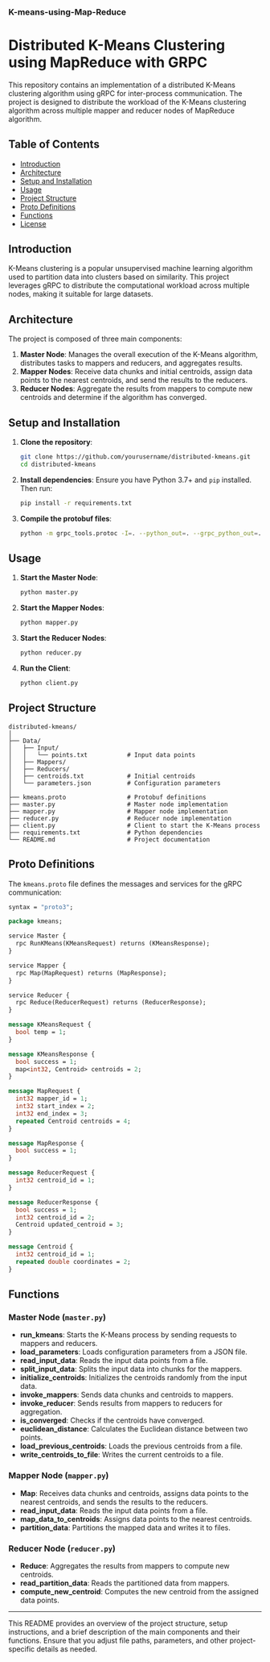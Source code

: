 ### K-means-using-Map-Reduce


# Distributed K-Means Clustering using MapReduce with GRPC

This repository contains an implementation of a distributed K-Means clustering algorithm using gRPC for inter-process communication. The project is designed to distribute the workload of the K-Means clustering algorithm across multiple mapper and reducer nodes of MapReduce algorithm. 

## Table of Contents

- [Introduction](#introduction)
- [Architecture](#architecture)
- [Setup and Installation](#setup-and-installation)
- [Usage](#usage)
- [Project Structure](#project-structure)
- [Proto Definitions](#proto-definitions)
- [Functions](#functions)
- [License](#license)

## Introduction

K-Means clustering is a popular unsupervised machine learning algorithm used to partition data into clusters based on similarity. This project leverages gRPC to distribute the computational workload across multiple nodes, making it suitable for large datasets.

## Architecture

The project is composed of three main components:

1. **Master Node**: Manages the overall execution of the K-Means algorithm, distributes tasks to mappers and reducers, and aggregates results.
2. **Mapper Nodes**: Receive data chunks and initial centroids, assign data points to the nearest centroids, and send the results to the reducers.
3. **Reducer Nodes**: Aggregate the results from mappers to compute new centroids and determine if the algorithm has converged.

## Setup and Installation

1. **Clone the repository**:
   ```bash
   git clone https://github.com/yourusername/distributed-kmeans.git
   cd distributed-kmeans
   ```

2. **Install dependencies**:
   Ensure you have Python 3.7+ and `pip` installed. Then run:
   ```bash
   pip install -r requirements.txt
   ```

3. **Compile the protobuf files**:
   ```bash
   python -m grpc_tools.protoc -I=. --python_out=. --grpc_python_out=. kmeans.proto
   ```

## Usage

1. **Start the Master Node**:
   ```bash
   python master.py
   ```

2. **Start the Mapper Nodes**:
   ```bash
   python mapper.py
   ```

3. **Start the Reducer Nodes**:
   ```bash
   python reducer.py
   ```

4. **Run the Client**:
   ```bash
   python client.py
   ```

## Project Structure

```
distributed-kmeans/
│
├── Data/
│   ├── Input/
│   │   └── points.txt           # Input data points
│   ├── Mappers/
│   ├── Reducers/
│   ├── centroids.txt            # Initial centroids
│   └── parameters.json          # Configuration parameters
│
├── kmeans.proto                 # Protobuf definitions
├── master.py                    # Master node implementation
├── mapper.py                    # Mapper node implementation
├── reducer.py                   # Reducer node implementation
├── client.py                    # Client to start the K-Means process
├── requirements.txt             # Python dependencies
└── README.md                    # Project documentation
```

## Proto Definitions

The `kmeans.proto` file defines the messages and services for the gRPC communication:

```proto
syntax = "proto3";

package kmeans;

service Master {
  rpc RunKMeans(KMeansRequest) returns (KMeansResponse);
}

service Mapper {
  rpc Map(MapRequest) returns (MapResponse);
}

service Reducer {
  rpc Reduce(ReducerRequest) returns (ReducerResponse);
}

message KMeansRequest {
  bool temp = 1;
}

message KMeansResponse {
  bool success = 1;
  map<int32, Centroid> centroids = 2;
}

message MapRequest {
  int32 mapper_id = 1;
  int32 start_index = 2;
  int32 end_index = 3;
  repeated Centroid centroids = 4;
}

message MapResponse {
  bool success = 1;
}

message ReducerRequest {
  int32 centroid_id = 1;
}

message ReducerResponse {
  bool success = 1;
  int32 centroid_id = 2;
  Centroid updated_centroid = 3;
}

message Centroid {
  int32 centroid_id = 1;
  repeated double coordinates = 2;
}
```

## Functions

### Master Node (`master.py`)

- **run_kmeans**: Starts the K-Means process by sending requests to mappers and reducers.
- **load_parameters**: Loads configuration parameters from a JSON file.
- **read_input_data**: Reads the input data points from a file.
- **split_input_data**: Splits the input data into chunks for the mappers.
- **initialize_centroids**: Initializes the centroids randomly from the input data.
- **invoke_mappers**: Sends data chunks and centroids to mappers.
- **invoke_reducer**: Sends results from mappers to reducers for aggregation.
- **is_converged**: Checks if the centroids have converged.
- **euclidean_distance**: Calculates the Euclidean distance between two points.
- **load_previous_centroids**: Loads the previous centroids from a file.
- **write_centroids_to_file**: Writes the current centroids to a file.

### Mapper Node (`mapper.py`)

- **Map**: Receives data chunks and centroids, assigns data points to the nearest centroids, and sends the results to the reducers.
- **read_input_data**: Reads the input data points from a file.
- **map_data_to_centroids**: Assigns data points to the nearest centroids.
- **partition_data**: Partitions the mapped data and writes it to files.

### Reducer Node (`reducer.py`)

- **Reduce**: Aggregates the results from mappers to compute new centroids.
- **read_partition_data**: Reads the partitioned data from mappers.
- **compute_new_centroid**: Computes the new centroid from the assigned data points.

---

This README provides an overview of the project structure, setup instructions, and a brief description of the main components and their functions. Ensure that you adjust file paths, parameters, and other project-specific details as needed.
